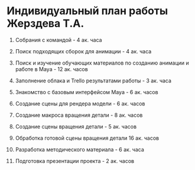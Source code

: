 # Индивидуальный план работы Жерздева Т.А.

1) Собрания с командой - 4 ак. часа

2) Поиск подходящих сборок для анимации - 4 ак. часа

3) Поиск и изучение обучающих материалов по созданию анимации и работе в Maya - 12 ак. часов

4) Заполнение облака и Trello результатами работы - 3 ак. часа

5) Знакомство с базовым интерфейсом Maya - 6 ак. часов

6) Создание сцены для рендера модели - 6 ак. часов

7) Создание макроса вращения детали - 8 ак. часов

8) Создание сцены вращения детали - 5 ак. часов

9) Обработка готовой сцены вращения детали 16 ак. часов

10) Разработка методического материала - 6 ак. часа

11) Подготовка презентации проекта - 2 ак. часов

